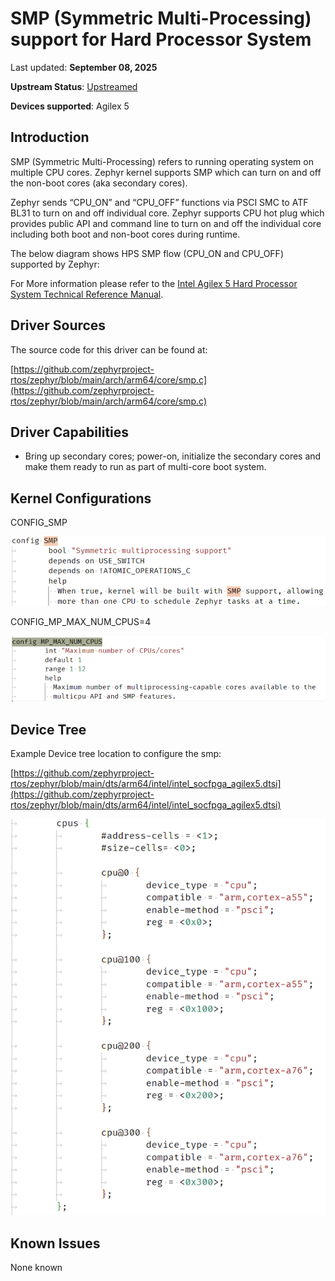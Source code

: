 # **SMP (Symmetric Multi-Processing) support for Hard Processor System**

Last updated: **September 08, 2025** 

**Upstream Status**: [Upstreamed](https://github.com/zephyrproject-rtos/zephyr/blob/main/arch/arm64/core/smp.c)

**Devices supported**: Agilex 5

## **Introduction**

SMP (Symmetric Multi-Processing) refers to running operating system on multiple CPU cores. Zephyr kernel supports SMP which can turn on and off the non-boot cores (aka secondary cores).

Zephyr sends “CPU_ON” and “CPU_OFF” functions via PSCI SMC to ATF BL31 to turn on and off individual core. Zephyr supports CPU hot plug which provides public API and command line to turn on and off the individual core including both boot and non-boot cores during runtime. 

The below diagram shows HPS SMP flow (CPU_ON and CPU_OFF) supported by Zephyr:

For More information please refer to the [Intel Agilex 5 Hard Processor System Technical Reference Manual](https://www.intel.com/content/www/us/en/docs/programmable/814346).

## **Driver Sources**

The source code for this driver can be found at:

[https://github.com/zephyrproject-rtos/zephyr/blob/main/arch/arm64/core/smp.c](https://github.com/zephyrproject-rtos/zephyr/blob/main/arch/arm64/core/smp.c)

## **Driver Capabilities**

* Bring up secondary cores; power-on, initialize the secondary cores and make them ready to run as part of multi-core boot system.


## **Kernel Configurations**

CONFIG_SMP

![smp_config](images/smp_config.png)

CONFIG_MP_MAX_NUM_CPUS=4

![max_num_cpus_config](images/max_num_cpus_config.png)

## **Device Tree**

Example Device tree location to configure the smp:

[https://github.com/zephyrproject-rtos/zephyr/blob/main/dts/arm64/intel/intel_socfpga_agilex5.dtsi](https://github.com/zephyrproject-rtos/zephyr/blob/main/dts/arm64/intel/intel_socfpga_agilex5.dtsi)

![smp_device_tree](images/smp_device_tree.png)

## **Known Issues**

None known
